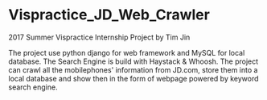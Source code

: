 # Vispractice_JD_Web_Crawler
2017 Summer Vispractice Internship Project by Tim Jin

The project use python django for web framework and MySQL for local database. The Search Engine is build with Haystack & Whoosh.
The project can crawl all the mobilephones' information from JD.com, store them into a local database and
show then in the form of webpage powered by keyword search engine.
